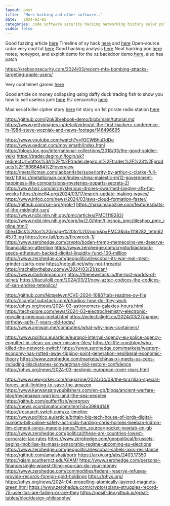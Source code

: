 ```yaml
---
layout: post
title:  "More hacking and other software.."
date:   2024-03-01
categories: code software security hacking networking history solar politics water
video: false
---
```



Good fuzzing article [here](https://secret.club/2022/05/11/fuzzing-solana.html)
Timeline of xy hack [here](https://research.swtch.com/xz-timeline) and [here](https://research.swtch.com/xz-script)
Open-source radar very cool tut [here](https://hforsten.com/homemade-6-ghz-pulse-compression-radar.html)
Good hacking analysis [here](https://pwning.tech/nftables/)
Neat hacking poc [here](https://github.com/Notselwyn/CVE-2024-1086?tab=readme-ov-file)
notes, honeypot, and exploit demo for the xz backdoor demo [here](https://github.com/amlweems/xzbot), also has patch

https://krebsonsecurity.com/2024/03/recent-mfa-bombing-attacks-targeting-apple-users/


Very cool telnet games [here](https://thenewstack.io/the-lost-worlds-of-telnet/)

Good article on money collapsing using daffy duck trading fish to show you how to sell useless junk [here](https://www.zerohedge.com/personal-finance/single-wisest-thing-you-can-do-your-money)
EU censorship [here](https://www.zerohedge.com/geopolitical/brussels-begins-mobilise-its-mass-censorship-regime-upcoming-eu-elections)

Mad serial killer cipher story [here](https://arxiv.org/abs/2403.17350)
Int story on 1st prirate radio station [here](https://www.historytoday.com/miscellanies/original-pirate-material)

https://github.com/j2qk3b/ebook-demo/blob/main/tutorial.md
https://www.gettyimages.in/detail/video/at-the-first-hackers-conference-in-1984-steve-wozniak-and-news-footage/146496695

https://www.youtube.com/watch?v=fOCWBhuDdDo
https://www.qedcat.com/moviemath/index.html
https://blogs.loc.gov/international-collections/2018/03/the-good-soldier-vejk/
https://trader.degiro.nl/login/uk?redirectUrl=https%3A%2F%2Ftrader.degiro.nl%2Ftrader%2F%23%2Fproducts%2F18066484%2Foverview
https://metallicman.com/laoban4site/superiority-by-arthur-c-clarke-full-text/
https://metallicman.com/index-china-majestic-mj12-government-happiness-life-comparisions-mysteries-ooparts-secrets-2/
https://www.twz.com/air/mysterious-drones-swarmed-langley-afb-for-weeks
https://pine64.org/2024/03/17/march-update-making-waves/
https://www.infoq.com/news/2024/03/aws-cloud-formation-faster/
https://github.com/xai-org/grok-1
https://hakaimagazine.com/features/bats-of-the-midnight-sun/
https://www.ncbi.nlm.nih.gov/pmc/articles/PMC1119282/
https://www.ncbi.nlm.nih.gov/core/lw/2.0/html/tileshop_pmc/tileshop_pmc_inline.html?title=Click%20on%20image%20to%20zoom&p=PMC3&id=1119282_tetm6245.f3.jpg
https://env.fail/posts/firewreck-1/
https://www.zerohedge.com/crypto/boden-tremp-memecoins-we-deserve-financializing-attention
https://www.zerohedge.com/crypto/blackrock-seeds-ethereum-backed-digital-liquidity-fund-100-million
https://www.zerohedge.com/geopolitical/escobar-its-war-real-meat-grinder-starts-now
https://notgull.net/why-not-threads/
https://rachelbythebay.com/w/2024/03/21/scan/
https://www.starlinkmap.org/
https://thenewstack.io/the-lost-worlds-of-telnet/
https://tlacuilolli.com/2024/03/21/new-aztec-codices-the-codices-of-san-andres-tetepilco/

https://github.com/Notselwyn/CVE-2024-1086?tab=readme-ov-file
https://lcamtuf.substack.com/p/radios-how-do-they-work
https://phys.org/news/2024-03-astronomers-galaxies-hours.html
https://techxplore.com/news/2024-03-electrochemistry-electronic-recycling-precious-metal.html
https://eclecticlight.co/2024/03/27/happy-birthday-apfs-7-years-old-today/
https://www.annwan.me/computers/what-why-how-containers/

https://www.politico.eu/article/europol-internal-agency-eu-police-agency-engulfed-in-clean-up-over-missing-files/
https://cliffle.com/blog/who-killed-the-network-switch/
https://www.zerohedge.com/markets/western-economy-has-rotted-away-tipping-point-generation-neoliberal-economic-theory
https://www.zerohedge.com/markets/chinas-xi-meets-us-ceos-including-blackstones-schwarzman-bid-restore-confidence
https://phys.org/news/2024-03-geologic-european-rover-mars.html

https://www.newyorker.com/magazine/2024/04/08/the-brazilian-special-forces-unit-fighting-to-save-the-amazon
https://www.karwansaraypublishers.com/en-gb/blogs/ancient-warfare-blog/mycenaean-warriors-and-the-sea-peoples
https://github.com/pufferffish/wireproxy
https://news.ycombinator.com/item?id=39894148
https://research.swtch.com/xz-timeline
https://www.politico.eu/article/britain-big-tech-house-of-lords-digital-markets-bill-online-safety-act-dido-harding-chris-holmes-beeban-kidron-tim-clement-jones-maggie-jones/?utm_source=pocket-newtab-en-gb
https://www.zerohedge.com/political/these-are-countries-lowest-corporate-tax-rates
https://www.zerohedge.com/geopolitical/brussels-begins-mobilise-its-mass-censorship-regime-upcoming-eu-elections
https://www.zerohedge.com/geopolitical/escobar-sahels-axis-resistance
https://github.com/amalshaji/portr
https://arxiv.org/abs/2403.17350
https://giam.southernct.edu/GIAM/
https://www.zerohedge.com/personal-finance/single-wisest-thing-you-can-do-your-money
https://www.zerohedge.com/commodities/federal-reserve-refuses-provide-records-foreign-gold-holdings
https://phys.org/
https://phys.org/news/2024-04-propelling-atomically-layered-magnets-green.html
https://www.zerohedge.com/crypto/solana-struggles-record-75-user-txs-are-failing-or-are-they
https://posit-dev.github.io/great-tables/blog/design-philosophy/


